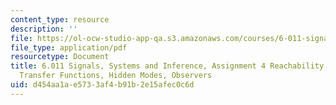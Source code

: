 ```yaml
---
content_type: resource
description: ''
file: https://ol-ocw-studio-app-qa.s3.amazonaws.com/courses/6-011-signals-systems-and-inference-spring-2018/d454aa1ae5733af4b91b2e15afec0c6d_MIT6_011S18ps4.pdf
file_type: application/pdf
resourcetype: Document
title: 6.011 Signals, Systems and Inference, Assignment 4 Reachability and Observability,
  Transfer Functions, Hidden Modes, Observers
uid: d454aa1a-e573-3af4-b91b-2e15afec0c6d
---
```

